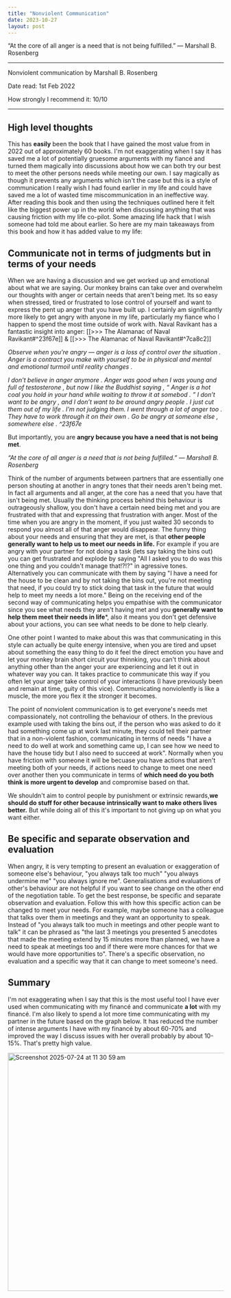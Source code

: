 ```yaml
---
title: "Nonviolent Communication"
date: 2023-10-27
layout: post
---
```





“At the core of all anger is a need that is not being fulfilled.” ― Marshall B. Rosenberg

---


Nonviolent communication by Marshall B. Rosenberg

Date read: 1st Feb 2022

How strongly I recommend it: 10/10


---


## High level thoughts

This has **easily** been the book that I have gained the most value from in 2022 out of approximately 60 books. I'm not exaggerating when I say it has saved me a lot of potentially gruesome arguments with my fiancé and turned them magically into discussions about how we can both try our best to meet the other persons needs while meeting our own. I say magically as though it prevents any arguments which isn't the case but this is a style of communication I really wish I had found earlier in my life and could have saved me a lot of wasted time miscommunication in an ineffective way. After reading this book and then using the techniques outlined here it felt like the biggest power up in the world when discussing anything that was causing friction with my life co-pilot. Some amazing life hack that I wish someone had told me about earlier. So here are my main takeaways from this book and how it has added value to my life:


## Communicate not in terms of judgments but in terms of your needs

When we are having a discussion and we get worked up and emotional about what we are saying. Our monkey brains can take over and overwhelm our thoughts with anger or certain needs that aren't being met. Its so easy when stressed, tired or frustrated to lose control of yourself and want to express the pent up anger that you have built up. I certainly am significantly more likely to get angry with anyone in my life, particularly my fiance who I happen to spend the most time outside of work with. Naval Ravikant has a fantastic insight into anger: [[>>> The Alamanac of Naval Ravikant#^23f67e]] & [[>>> The Alamanac of Naval Ravikant#^7ca8c2]]

*Observe when you’re angry — anger is a loss of control over the situation . Anger is a contract you make with yourself to be in physical and mental and emotional turmoil until reality changes .* 

*I don’t believe in anger anymore . Anger was good when I was young and full of testosterone , but now I like the Buddhist saying , “ Anger is a hot coal you hold in your hand while waiting to throw it at somebod . ” I don’t want to be angry , and I don’t want to be around angry people . I just cut them out of my life . I’m not judging them. I went through a lot of anger too . They have to work through it on their own . Go be angry at someone else , somewhere else . ^23f67e*

But importantly, you are **angry because you have a need that is not being met**.

*“At the core of all anger is a need that is not being fulfilled.” ― Marshall B. Rosenberg*

Think of the number of arguments between partners that are essentially one person shouting at another in angry tones that their needs aren't being met. In fact all arguments and all anger, at the core has a need that you have that isn't being met. Usually the thinking process behind this behaviour is outrageously shallow, you don't have a certain need being met and you are frustrated with that and expressing that frustration with anger. Most of the time when you are angry in the moment, if you just waited 30 seconds to respond you almost all of that anger would disappear.  The funny thing about your needs and ensuring that they are met, is that **other people generally want to help us to meet our needs in life.** For example if you are angry with your partner for not doing a task (lets say taking the bins out) you can get frustrated and explode by saying "All I asked you to do was this one thing and you couldn't manage that!?!?" in agressive tones. Alternatively you can communicate with them by saying "I have a need for the house to be clean and by not taking the bins out, you're not meeting that need, if you could try to stick doing that task in the future that would help to meet my needs a lot more." Being on the receiving end of the second way of communicating helps you empathise with the communicator since you see what needs they aren't having met and you **generally want to help them meet their needs in life***, also it means you don't get defensive about your actions, you can see what needs to be done to help clearly.

One other point I wanted to make about this was that communicating in this style can actually be quite energy intensive, when you are tired and upset about something the easy thing to do it feel the direct emotion you have and let your monkey brain short circuit your thinnking, you can't think about anything other than the anger your are experiencing and let it out in whatever way you can. It takes practice to communicate this way if you often let your anger take control of your interactions (I have previously been and remain at time, guity of this vice). Communicating nonviolently is like a muscle, the more you flex it the stronger it becomes.

The point of nonviolent communication is to get everyone's needs met compassionately, not controlling the behaviour of others. In the previous example used with taking the bins out, if the person who was asked to do it had something come up at work last minute, they could tell their partner that in a non-violent fashion, communicating in terms of needs "I have a need to do well at work and something came up, I can see how we need to have the house tidy but I also need to succeed at work". Normally when you have friction with someone it will be becuase you have actions that aren't meeting both of your needs, if actions need to change to meet one need over another then you communicate in terms of **which need do you both think is more urgent to develop** and compromise based on that. 

We shouldn't aim to control people by punishment or extrinsic rewards,**we should do stuff for other because intrinsically want to make others lives better.** But while doing all of this it's important to not giving up on what you want either. 


## Be specific and separate observation and evaluation

When angry, it is very tempting to present an evaluation or exaggeration of someone else's behaviour, "you always talk too much" "you always undermine me" "you always ignore me". Generalisations and evaluations of other's behaviour are not helpful if you want to see change on the other end of the negotiation table. To get the best response, be specific and separate observation and evaluation. Follow this with how this specific action can be changed to meet your needs. For example, maybe someone has a colleague that talks over them in meetings and they want an opportunity to speak. Instead of "you always talk too much in meetings and other people want to talk" it can be phrased as "the last 3 meetings you presented 5 anecdotes that made the meeting extend by 15 minutes more than planned, we have a need to speak at meetings too and if there were more chances for that we would have more opportunities to". There's a specific observation, no evaluation and a specific way that it can change to meet someone's need.


## Summary

I'm not exaggerating when I say that this is the most useful tool I have ever used when communicating with my financé and communicate **a lot** with my financé. I'm also likely to spend a lot more time communicating with my partner in the future based on the graph below. It has reduced the number of intense arguments I have with my financé by about 60-70% and improved the way I discuss issues with her overall probably by about 10-15%. That's pretty high value.

<img width="708" height="555" alt="Screenshot 2025-07-24 at 11 30 59 am" src="https://github.com/user-attachments/assets/23f1193e-1a46-41a8-bd47-58f94e7d9a58" />


